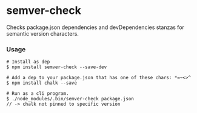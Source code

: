 semver-check
============

Checks package.json dependencies and devDependencies stanzas for semantic version characters.

### Usage

```shell
# Install as dep
$ npm install semver-check --save-dev

# Add a dep to your package.json that has one of these chars: *=~<>^
$ npm install chalk --save

# Run as a cli program.
$ ./node_modules/.bin/semver-check package.json
// -> chalk not pinned to specific version
```
